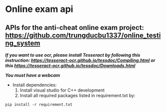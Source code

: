 # Online exam api
## APIs for the anti-cheat online exam project: https://github.com/trungducbu1337/online_testing_system
***If you want to use ocr, please install Tesseract by following this instruction: https://tesseract-ocr.github.io/tessdoc/Compiling.html or this https://tesseract-ocr.github.io/tessdoc/Downloads.html***

***You must have _a webcam_***
- Install dependencies:
  1. Install visual studio for C++ development
  2. Install all required packages listed in requirement.txt by:
```commandline
pip install -r requirement.txt
```
